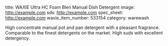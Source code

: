 title: WAXIE Ultra HC Foam Blen Manual Dish Detergent
image: http://example.com 
sds: http://example.com
spec_sheet: http://example.com
waxie_item_number: 533154
category: warewash

High concentrate manual pot and pan detergent with a pleasant fragrance. Comparable to the finest detergents on the market. High suds with excellent detergency.
